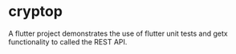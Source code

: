 # cryptop

A flutter project demonstrates the use of flutter unit tests and getx functionality to called the REST API.
